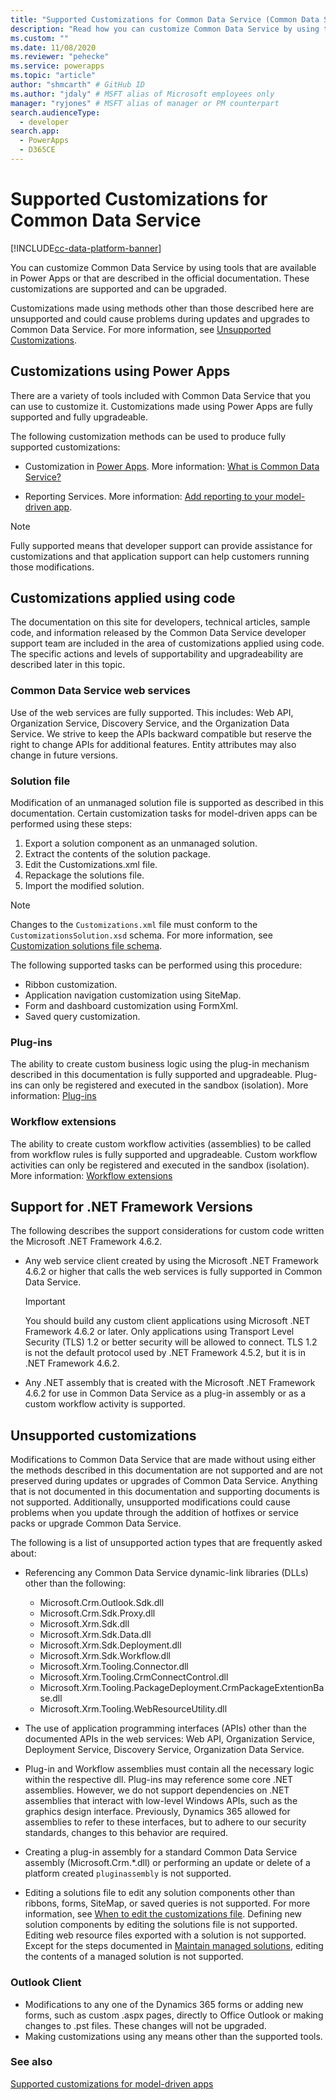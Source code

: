 ```yaml
---
title: "Supported Customizations for Common Data Service (Common Data Service) | Microsoft Docs" # Intent and product brand in a unique string of 43-59 chars including spaces
description: "Read how you can customize Common Data Service by using tools that are available in the Power Apps portal or the ones described in docs." # 115-145 characters including spaces. This abstract displays in the search result.
ms.custom: ""
ms.date: 11/08/2020
ms.reviewer: "pehecke"
ms.service: powerapps
ms.topic: "article"
author: "shmcarth" # GitHub ID
ms.author: "jdaly" # MSFT alias of Microsoft employees only
manager: "ryjones" # MSFT alias of manager or PM counterpart
search.audienceType: 
  - developer
search.app: 
  - PowerApps
  - D365CE
---
```


# Supported Customizations for Common Data Service

[!INCLUDE[cc-data-platform-banner](../../includes/cc-data-platform-banner.md)]

You can customize Common Data Service by using tools that are available in Power Apps or that are described in the official documentation. These customizations are supported and can be upgraded.

Customizations made using methods other than those described here are unsupported and could cause problems during updates and upgrades to Common Data Service. For more information, see [Unsupported Customizations](#unsupported-customizations).

## Customizations using Power Apps

There are a variety of tools included with Common Data Service that you can use to customize it. Customizations made using Power Apps are fully supported and fully upgradeable.

The following customization methods can be used to produce fully supported customizations:

- Customization in [Power Apps](https://make.powerapps.com). More information: [What is Common Data Service?](../../maker/common-data-service/data-platform-intro.md)

- Reporting Services. More information: [Add reporting to your model-driven app](/powerapps/maker/model-driven-apps/add-reporting-to-app).

> [!NOTE]
> Fully supported means that developer support can provide assistance for customizations and that application support can help customers running those modifications.

## Customizations applied using code

The documentation on this site for developers, technical articles, sample code, and information released by the Common Data Service developer support team are included in the area of customizations applied using code. The specific actions and levels of supportability and upgradeability are described later in this topic.

### Common Data Service web services

Use of the web services are fully supported. This includes: Web API, Organization Service, Discovery Service, and the Organization Data Service. We strive to keep the APIs backward compatible but reserve the right to change APIs for additional features. Entity attributes may also change in future versions.

### Solution file

Modification of an unmanaged solution file is supported as described in this documentation. Certain customization tasks for model-driven apps can be performed using these steps:

1. Export a solution component as an unmanaged solution.
2. Extract the contents of the solution package.
3. Edit the Customizations.xml file.
4. Repackage the solutions file.
5. Import the modified solution.

> [!NOTE]
> Changes to the `Customizations.xml` file must conform to the `CustomizationsSolution.xsd` schema. For more information, see [Customization solutions file schema](customization-solutions-file-schema.md).

The following supported tasks can be performed using this procedure:

- Ribbon customization.
- Application navigation customization using SiteMap.
- Form and dashboard customization using FormXml.
- Saved query customization.

### Plug-ins

The ability to create custom business logic using the plug-in mechanism described in this documentation is fully supported and upgradeable. Plug-ins can only be registered and executed in the sandbox (isolation). More information: [Plug-ins](plug-ins.md)

### Workflow extensions

The ability to create custom workflow activities (assemblies) to be called from workflow rules is fully supported and upgradeable. Custom workflow activities can only be registered and executed in the sandbox (isolation). More information: [Workflow extensions](workflow/workflow-extensions.md)

## Support for .NET Framework Versions

The following describes the support considerations for custom code written the Microsoft .NET Framework 4.6.2.

- Any web service client created by using the Microsoft .NET Framework 4.6.2 or higher that calls the web services is fully supported in Common Data Service.

    > [!IMPORTANT]
    > You should build any custom client applications using Microsoft .NET Framework 4.6.2 or later. Only applications using Transport Level Security (TLS) 1.2 or better security will be allowed to connect. TLS 1.2 is not the default protocol used by .NET Framework 4.5.2, but it is in .NET Framework 4.6.2.


- Any .NET assembly that is created with the Microsoft .NET Framework 4.6.2 for use in Common Data Service as a plug-in assembly or as a custom workflow activity is supported.

## Unsupported customizations

Modifications to Common Data Service that are made without using either the methods described in this documentation are not supported and are not preserved during updates or upgrades of Common Data Service. Anything that is not documented in this documentation and supporting documents is not supported. Additionally, unsupported modifications could cause problems when you update through the addition of hotfixes or service packs or upgrade Common Data Service. 

The following is a list of unsupported action types that are frequently asked about:

- Referencing any Common Data Service dynamic-link libraries (DLLs) other than the following:

    - Microsoft.Crm.Outlook.Sdk.dll
    - Microsoft.Crm.Sdk.Proxy.dll
    - Microsoft.Xrm.Sdk.dll
    - Microsoft.Xrm.Sdk.Data.dll
    - Microsoft.Xrm.Sdk.Deployment.dll
    - Microsoft.Xrm.Sdk.Workflow.dll
    - Microsoft.Xrm.Tooling.Connector.dll
    - Microsoft.Xrm.Tooling.CrmConnectControl.dll
    - Microsoft.Xrm.Tooling.PackageDeployment.CrmPackageExtentionBase.dll
    - Microsoft.Xrm.Tooling.WebResourceUtility.dll

- The use of application programming interfaces (APIs) other than the documented APIs in the web services: Web API, Organization Service, Deployment Service, Discovery Service, Organization Data Service.

- Plug-in and Workflow assemblies must contain all the necessary logic within the respective dll. Plug-ins may reference some core .NET assemblies. However, we do not support dependencies on .NET assemblies that interact with low-level Windows APIs, such as the graphics design interface. Previously, Dynamics 365 allowed for assemblies to refer to these interfaces, but to adhere to our security standards, changes to this behavior are required.

- Creating a plug-in assembly for a standard Common Data Service assembly (Microsoft.Crm.*.dll) or performing an update or delete of a platform created `pluginassembly` is not supported.

- Editing a solutions file to edit any solution components other than ribbons, forms, SiteMap, or saved queries is not supported. For more information, see [When to edit the customizations file](/power-platform/alm/when-edit-customization-file). Defining new solution components by editing the solutions file is not supported. Editing web resource files exported with a solution is not supported. Except for the steps documented in [Maintain managed solutions](/power-platform/alm/maintain-managed-solutions), editing the contents of a managed solution is not supported.

### Outlook Client
- Modifications to any one of the Dynamics 365 forms or adding new forms, such as custom .aspx pages, directly to Office Outlook or making changes to .pst files. These changes will not be upgraded.
- Making customizations using any means other than the supported tools.

### See also

[Supported customizations for model-driven apps](../model-driven-apps/supported-customizations.md)




